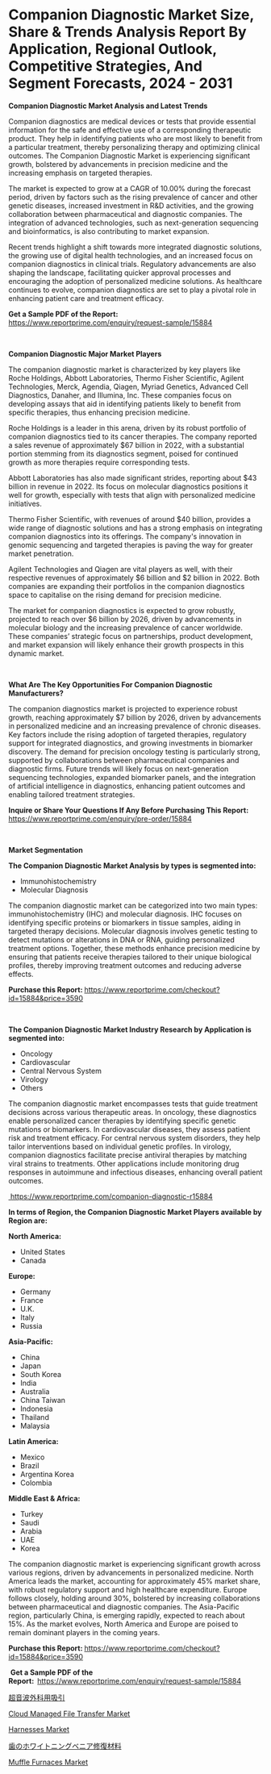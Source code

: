 <p><h1>Companion Diagnostic Market Size, Share & Trends Analysis Report By Application, Regional Outlook, Competitive Strategies, And Segment Forecasts, 2024 - 2031</h1></p><p><strong>Companion Diagnostic Market Analysis and Latest Trends</strong></p>
<p><p>Companion diagnostics are medical devices or tests that provide essential information for the safe and effective use of a corresponding therapeutic product. They help in identifying patients who are most likely to benefit from a particular treatment, thereby personalizing therapy and optimizing clinical outcomes. The Companion Diagnostic Market is experiencing significant growth, bolstered by advancements in precision medicine and the increasing emphasis on targeted therapies.</p><p>The market is expected to grow at a CAGR of 10.00% during the forecast period, driven by factors such as the rising prevalence of cancer and other genetic diseases, increased investment in R&D activities, and the growing collaboration between pharmaceutical and diagnostic companies. The integration of advanced technologies, such as next-generation sequencing and bioinformatics, is also contributing to market expansion.</p><p>Recent trends highlight a shift towards more integrated diagnostic solutions, the growing use of digital health technologies, and an increased focus on companion diagnostics in clinical trials. Regulatory advancements are also shaping the landscape, facilitating quicker approval processes and encouraging the adoption of personalized medicine solutions. As healthcare continues to evolve, companion diagnostics are set to play a pivotal role in enhancing patient care and treatment efficacy.</p></p>
<p><strong>Get a Sample PDF of the Report:&nbsp;</strong> <a href="https://www.reportprime.com/enquiry/request-sample/15884">https://www.reportprime.com/enquiry/request-sample/15884</a></p>
<p>&nbsp;</p>
<p><strong>Companion Diagnostic Major Market Players</strong></p>
<p><p>The companion diagnostic market is characterized by key players like Roche Holdings, Abbott Laboratories, Thermo Fisher Scientific, Agilent Technologies, Merck, Agendia, Qiagen, Myriad Genetics, Advanced Cell Diagnostics, Danaher, and Illumina, Inc. These companies focus on developing assays that aid in identifying patients likely to benefit from specific therapies, thus enhancing precision medicine.</p><p>Roche Holdings is a leader in this arena, driven by its robust portfolio of companion diagnostics tied to its cancer therapies. The company reported a sales revenue of approximately $67 billion in 2022, with a substantial portion stemming from its diagnostics segment, poised for continued growth as more therapies require corresponding tests.</p><p>Abbott Laboratories has also made significant strides, reporting about $43 billion in revenue in 2022. Its focus on molecular diagnostics positions it well for growth, especially with tests that align with personalized medicine initiatives.</p><p>Thermo Fisher Scientific, with revenues of around $40 billion, provides a wide range of diagnostic solutions and has a strong emphasis on integrating companion diagnostics into its offerings. The company's innovation in genomic sequencing and targeted therapies is paving the way for greater market penetration.</p><p>Agilent Technologies and Qiagen are vital players as well, with their respective revenues of approximately $6 billion and $2 billion in 2022. Both companies are expanding their portfolios in the companion diagnostics space to capitalise on the rising demand for precision medicine.</p><p>The market for companion diagnostics is expected to grow robustly, projected to reach over $6 billion by 2026, driven by advancements in molecular biology and the increasing prevalence of cancer worldwide. These companies’ strategic focus on partnerships, product development, and market expansion will likely enhance their growth prospects in this dynamic market.</p></p>
<p>&nbsp;</p>
<p><strong>What Are The Key Opportunities For Companion Diagnostic Manufacturers?</strong></p>
<p><p>The companion diagnostics market is projected to experience robust growth, reaching approximately $7 billion by 2026, driven by advancements in personalized medicine and an increasing prevalence of chronic diseases. Key factors include the rising adoption of targeted therapies, regulatory support for integrated diagnostics, and growing investments in biomarker discovery. The demand for precision oncology testing is particularly strong, supported by collaborations between pharmaceutical companies and diagnostic firms. Future trends will likely focus on next-generation sequencing technologies, expanded biomarker panels, and the integration of artificial intelligence in diagnostics, enhancing patient outcomes and enabling tailored treatment strategies.</p></p>
<p><strong>Inquire or Share Your Questions If Any Before Purchasing This Report:</strong> <a href="https://www.reportprime.com/enquiry/pre-order/15884">https://www.reportprime.com/enquiry/pre-order/15884</a></p>
<p>&nbsp;</p>
<p><strong>Market Segmentation</strong></p>
<p><strong>The Companion Diagnostic Market Analysis by types is segmented into:</strong></p>
<p><ul><li>Immunohistochemistry</li><li>Molecular Diagnosis</li></ul></p>
<p><p>The companion diagnostic market can be categorized into two main types: immunohistochemistry (IHC) and molecular diagnosis. IHC focuses on identifying specific proteins or biomarkers in tissue samples, aiding in targeted therapy decisions. Molecular diagnosis involves genetic testing to detect mutations or alterations in DNA or RNA, guiding personalized treatment options. Together, these methods enhance precision medicine by ensuring that patients receive therapies tailored to their unique biological profiles, thereby improving treatment outcomes and reducing adverse effects.</p></p>
<p><strong>Purchase this Report:&nbsp;</strong><a href="https://www.reportprime.com/checkout?id=15884&price=3590">https://www.reportprime.com/checkout?id=15884&price=3590</a></p>
<p>&nbsp;</p>
<p><strong>The Companion Diagnostic Market Industry Research by Application is segmented into:</strong></p>
<p><ul><li>Oncology</li><li>Cardiovascular</li><li>Central Nervous System</li><li>Virology</li><li>Others</li></ul></p>
<p><p>The companion diagnostic market encompasses tests that guide treatment decisions across various therapeutic areas. In oncology, these diagnostics enable personalized cancer therapies by identifying specific genetic mutations or biomarkers. In cardiovascular diseases, they assess patient risk and treatment efficacy. For central nervous system disorders, they help tailor interventions based on individual genetic profiles. In virology, companion diagnostics facilitate precise antiviral therapies by matching viral strains to treatments. Other applications include monitoring drug responses in autoimmune and infectious diseases, enhancing overall patient outcomes.</p></p>
<p><a href="https://www.reportprime.com/companion-diagnostic-r15884">&nbsp;https://www.reportprime.com/companion-diagnostic-r15884</a></p>
<p><strong>In terms of Region, the Companion Diagnostic Market Players available by Region are:</strong></p>
<p>
    <p> <strong> North America: </strong>
        <ul>
            <li>United States</li>
            <li>Canada</li>
        </ul>
        </p> 
    <p> <strong> Europe: </strong>
        <ul>
            <li>Germany</li>
            <li>France</li>
            <li>U.K.</li>
            <li>Italy</li>
            <li>Russia</li>
        </ul>
        </p> 
    <p> <strong> Asia-Pacific: </strong>
        <ul>
            <li>China</li>
            <li>Japan</li>
            <li>South Korea</li>
            <li>India</li>
            <li>Australia</li>
            <li>China Taiwan</li>
            <li>Indonesia</li>
            <li>Thailand</li>
            <li>Malaysia</li>
        </ul>
        </p> 
    <p> <strong> Latin America: </strong>
        <ul>
            <li>Mexico</li>
            <li>Brazil</li>
            <li>Argentina Korea</li>
            <li>Colombia</li>
        </ul>
        </p> 
    <p> <strong> Middle East & Africa: </strong>
        <ul>
            <li>Turkey</li>
            <li>Saudi</li>
            <li>Arabia</li>
            <li>UAE</li>
            <li>Korea</li>
        </ul>
    </p>
    </p>
<p><p>The companion diagnostic market is experiencing significant growth across various regions, driven by advancements in personalized medicine. North America leads the market, accounting for approximately 45% market share, with robust regulatory support and high healthcare expenditure. Europe follows closely, holding around 30%, bolstered by increasing collaborations between pharmaceutical and diagnostic companies. The Asia-Pacific region, particularly China, is emerging rapidly, expected to reach about 15%. As the market evolves, North America and Europe are poised to remain dominant players in the coming years.</p></p>
<p><strong>Purchase this Report: </strong><a href="https://www.reportprime.com/checkout?id=15884&price=3590">https://www.reportprime.com/checkout?id=15884&price=3590</a></p>
<p>&nbsp;<strong>Get a Sample PDF of the Report:&nbsp;&nbsp;</strong><a href="https://www.reportprime.com/enquiry/request-sample/15884">https://www.reportprime.com/enquiry/request-sample/15884</a></p>
<p><strong></strong></p>
<p><p><a href="https://medium.com/@deonboer2023/%E8%B6%85%E9%9F%B3%E6%B3%A2%E5%A4%96%E7%A7%91%E5%90%B8%E5%BC%95%E5%B8%82%E5%A0%B4%E3%81%AE%E8%A6%8F%E6%A8%A1%E3%81%AFcagr6-7-%E3%81%A7%E6%88%90%E9%95%B7%E3%81%97%E3%81%A6%E3%81%8A%E3%82%8A-%E6%9C%AC%E3%83%AC%E3%83%9D%E3%83%BC%E3%83%88%E3%81%A7%E3%81%AF%E3%82%BF%E3%82%A4%E3%83%97-%E7%94%A8%E9%80%94-%E6%88%90%E9%95%B7-2024%E5%B9%B4%E3%81%8B%E3%82%892031%E5%B9%B4%E3%81%BE%E3%81%A7%E3%81%AE%E4%BA%88%E6%B8%AC%E3%81%AB%E5%9F%BA%E3%81%A5%E3%81%8F%E5%88%86%E6%9E%90%E3%82%92%E3%82%AB%E3%83%90%E3%83%BC%E3%81%97%E3%81%A6%E3%81%84%E3%81%BE%E3%81%99-a41695aeb71f">超音波外科用吸引</a></p><p><a href="https://github.com/WayneHopkins413/Market-Research-Report-List-1/blob/main/cloud-managed-file-transfer-market.md">Cloud Managed File Transfer Market</a></p><p><a href="https://issuu.com/reportprime-2/docs/harnesses-market-size-2030.pptx_013eb26cbed428">Harnesses Market</a></p><p><a href="https://medium.com/@deonboer2023/teeth-whitening-veneer-restorative-materials-market-%E3%81%AF-%E3%82%B3%E3%82%B9%E3%83%88%E7%AE%A1%E7%90%86%E3%81%A8%E5%8A%B9%E7%8E%87%E5%90%91%E4%B8%8A%E3%82%92%E5%84%AA%E5%85%88%E3%81%97%E3%81%BE%E3%81%99-9d4040e3ba9b">歯のホワイトニングベニア修復材料</a></p><p><a href="https://www.linkedin.com/pulse/emerging-trends-muffle-furnaces-market-global-outlook-future-atxhe?trackingId=e2VSUdcvT%2BiuEUSGNgVjJw%3D%3D">Muffle Furnaces Market</a></p></p>